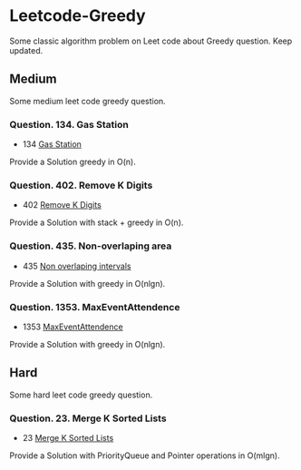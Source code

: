 # Leetcode-Greedy
Some classic algorithm problem on Leet code about Greedy question. Keep updated.

## Medium

Some medium leet code greedy question.

### Question. 134. Gas Station

- 134 [Gas Station](https://leetcode.cn/problems/gas-station/)

Provide a Solution greedy in O(n).

### Question. 402. Remove K Digits

- 402 [Remove K Digits](https://leetcode.cn/problems/remove-k-digits/)

Provide a Solution with stack + greedy in O(n).

### Question. 435. Non-overlaping area

- 435 [Non overlaping intervals](https://leetcode.cn/problems/non-overlapping-intervals/)

Provide a Solution with greedy in O(nlgn).

### Question. 1353. MaxEventAttendence

- 1353 [MaxEventAttendence](https://leetcode.cn/problems/maximum-number-of-events-that-can-be-attended/)

Provide a Solution with greedy in O(nlgn).

## Hard

Some hard leet code greedy question.

### Question. 23. Merge K Sorted Lists

- 23 [Merge K Sorted Lists](https://leetcode.cn/problems/merge-k-sorted-lists/)

Provide a Solution with PriorityQueue and Pointer operations in O(mlgn).